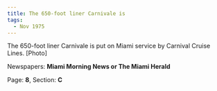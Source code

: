 ```yaml
---  
title: The 650-foot liner Carnivale is  
tags:  
  - Nov 1975  
---  
```

  
The 650-foot liner Carnivale is put on Miami service by Carnival Cruise Lines. [Photo]  
  
Newspapers: **Miami Morning News or The Miami Herald**  
  
Page: **8**, Section: **C** 
